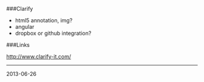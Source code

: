 ###Clarify

* html5 annotation, img?
* angular
* dropbox or github integration?


###Links

http://www.clarify-it.com/


---
2013-06-26